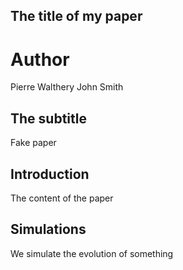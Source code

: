## The title of my paper

# Author 
Pierre Walthery
John Smith


## The subtitle
Fake paper
## Introduction

The content of the paper

## Simulations
We simulate the evolution of something 

